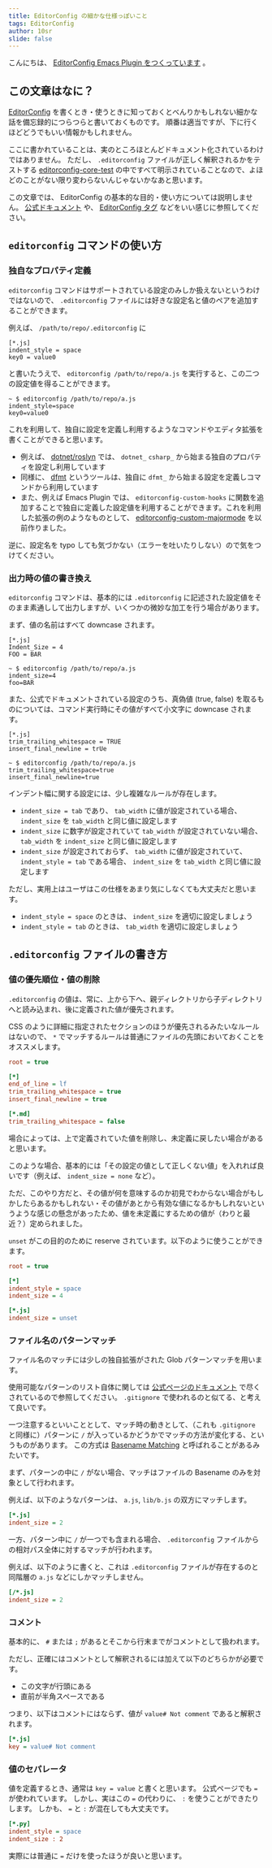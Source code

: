 ```yaml
---
title: EditorConfig の細かな仕様っぽいこと
tags: EditorConfig
author: 10sr
slide: false
---
```

こんにちは、 [EditorConfig Emacs Plugin をつくっています](https://github.com/editorconfig/editorconfig-emacs/graphs/contributors) 。

この文章はなに？
----

[EditorConfig](http://editorconfig.org) を書くとき・使うときに知っておくとべんりかもしれない細かな話を備忘録的につらつらと書いておくものです。
順番は適当ですが、下に行くほどどうでもいい情報かもしれません。

ここに書かれていることは、実のところほとんどドキュメント化されているわけではありません。
ただし、 `.editorconfig` ファイルが正しく解釈されるかをテストする [editorconfig-core-test](https://github.com/editorconfig/editorconfig-core-test) の中ですべて明示されていることなので、よほどのことがない限り変わらないんじゃないかなあと思います。

この文章では、 EditorConfig の基本的な目的・使い方については説明しません。
[公式ドキュメント](http://editorconfig.org) や、 [EditorConfig タグ](http://qiita.com/tags/EditorConfig) などをいい感じに参照してください。


`editorconfig` コマンドの使い方
------------------------------


### 独自なプロパティ定義

`editorconfig` コマンドはサポートされている設定のみしか扱えないというわけではないので、 `.editorconfig` ファイルには好きな設定名と値のペアを追加することができます。

例えば、 `/path/to/repo/.editorconfig` に

```ini:/path/to/repo/.editorconfig
[*.js]
indent_style = space
key0 = value0
```

と書いたうえで、 `editorconfig /path/to/repo/a.js` を実行すると、この二つの設定値を得ることができます。

```console
~ $ editorconfig /path/to/repo/a.js
indent_style=space
key0=value0
```

これを利用して、独自に設定を定義し利用するようなコマンドやエディタ拡張を書くことができると思います。

* 例えば、 [dotnet/roslyn](https://github.com/dotnet/roslyn/blob/master/.editorconfig) では、  `dotnet_` `csharp_` から始まる独自のプロパティを設定し利用しています
* 同様に、 [dfmt](https://github.com/Hackerpilot/dfmt) というツールは、独自に `dfmt_` から始まる設定を定義しコマンドから利用しています
* また、例えば Emacs Plugin では、 `editorconfig-custom-hooks` に関数を追加することで独自に定義した設定値を利用することができます。これを利用した拡張の例のようなものとして、 [editorconfig-custom-majormode](https://github.com/10sr/editorconfig-custom-majormode-el) を以前作りました。

逆に、設定名を typo しても気づかない（エラーを吐いたりしない）ので気をつけてください。


### 出力時の値の書き換え

`editorconfig` コマンドは、基本的には `.editorconfig` に記述された設定値をそのまま素通しして出力しますが、いくつかの微妙な加工を行う場合があります。


まず、値の名前はすべて downcase されます。

```ini:/path/to/repo/.editorconfig
[*.js]
Indent_Size = 4
FOO = BAR
```

```console
~ $ editorconfig /path/to/repo/a.js
indent_size=4
foo=BAR
```


また、公式でドキュメントされている設定のうち、真偽値 (true, false) を取るものについては、コマンド実行時にその値がすべて小文字に downcase されます。

```ini:/path/to/repo/.editorconfig
[*.js]
trim_trailing_whitespace = TRUE
insert_final_newline = trUe
```

```console
~ $ editorconfig /path/to/repo/a.js
trim_trailing_whitespace=true
insert_final_newline=true
```

インデント幅に関する設定には、少し複雑なルールが存在します。

* `indent_size = tab` であり、 `tab_width` に値が設定されている場合、 `indent_size` を `tab_width` と同じ値に設定します
* `indent_size` に数字が設定されていて `tab_width` が設定されていない場合、 `tab_width` を `indent_size` と同じ値に設定します
* `indent_size` が設定されておらず、 `tab_width` に値が設定されていて、 `indent_style = tab` である場合、 `indent_size` を `tab_width` と同じ値に設定します

ただし、実用上はユーザはこの仕様をあまり気にしなくても大丈夫だと思います。

* `indent_style = space` のときは、 `indent_size` を適切に設定しましょう
* `indent_style = tab` のときは、 `tab_width` を適切に設定しましょう


`.editorconfig` ファイルの書き方
--------------------------

### 値の優先順位・値の削除

`.editorconfig` の値は、常に、上から下へ、親ディレクトリから子ディレクトリへと読み込まれ、後に定義された値が優先されます。

CSS のように詳細に指定されたセクションのほうが優先されるみたいなルールはないので、 `*` でマッチするルールは普通にファイルの先頭においておくことをオススメします。

```ini
root = true

[*]
end_of_line = lf
trim_trailing_whitespace = true
insert_final_newline = true

[*.md]
trim_trailing_whitespace = false
```

場合によっては、上で定義されていた値を削除し、未定義に戻したい場合があると思います。

このような場合、基本的には「その設定の値として正しくない値」を入れれば良いです（例えば、 `indent_size = none` など）。

ただ、このやり方だと、その値が何を意味するのか初見でわからない場合がもしかしたらあるかもしれない・その値があとから有効な値になるかもしれないというような感じの懸念があったため、値を未定義にするための値が（わりと最近？）定められました。

`unset` がこの目的のために reserve されています。以下のように使うことができます。

```ini
root = true

[*]
indent_style = space
indent_size = 4

[*.js]
indent_size = unset
```





### ファイル名のパターンマッチ

ファイル名のマッチには少しの独自拡張がされた Glob パターンマッチを用います。

使用可能なパターンのリスト自体に関しては [公式ページのドキュメント](http://editorconfig.org/#file-format-details) で尽くされているので参照してください。
`.gitignore` で使われるのと似てる、と考えて良いです。

一つ注意するといいこととして、マッチ時の動きとして、（これも `.gitignore` と同様に）パターンに `/` が入っているかどうかでマッチの方法が変化する、というものがあります。
この方式は [Basename Matching](https://github.com/isaacs/node-glob#basename-matching) と呼ばれることがあるみたいです。

まず、パターンの中に `/` がない場合、マッチはファイルの Basename のみを対象として行われます。

例えば、以下のようなパターンは、 `a.js`, `lib/b.js` の双方にマッチします。

```ini
[*.js]
indent_size = 2
```

一方、パターン中に `/` が一つでも含まれる場合、 `.editorconfig` ファイルからの相対パス全体に対するマッチが行われます。

例えば、以下のように書くと、これは `.editorconfig` ファイルが存在するのと同階層の `a.js` などにしかマッチしません。

```ini
[/*.js]
indent_size = 2
```

### コメント

基本的に、 `#` または `;` があるとそこから行末までがコメントとして扱われます。

ただし、正確にはコメントとして解釈されるには加えて以下のどちらかが必要です。

* この文字が行頭にある
* 直前が半角スペースである

つまり、以下はコメントにはならず、値が `value# Not comment` であると解釈されます。

```ini
[*.js]
key = value# Not comment
```


### 値のセパレータ

値を定義するとき、通常は `key = value` と書くと思います。
公式ページでも `=` が使われています。
しかし、実はこの `=` の代わりに、 `:` を使うことができたりします。
しかも、 `=` と `:` が混在しても大丈夫です。

```ini
[*.py]
indent_style = space
indent_size : 2
```

実際には普通に `=` だけを使ったほうが良いと思います。



